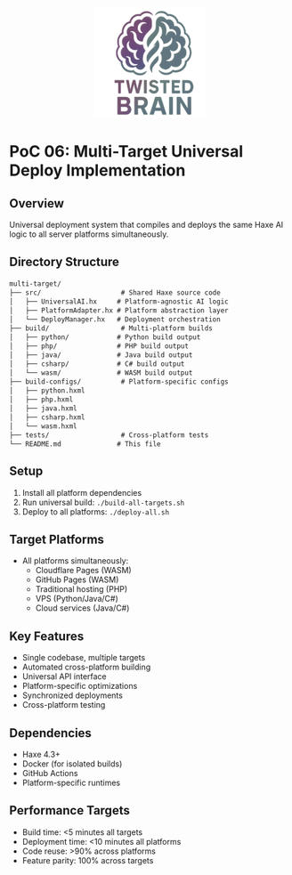 <div align="center">
  <img src="../../../assets/logo.png" alt="Agentic Haxe Logo" width="200" height="200">
</div>

# PoC 06: Multi-Target Universal Deploy Implementation

## Overview
Universal deployment system that compiles and deploys the same Haxe AI logic to all server platforms simultaneously.

## Directory Structure
```
multi-target/
├── src/                    # Shared Haxe source code
│   ├── UniversalAI.hx     # Platform-agnostic AI logic
│   ├── PlatformAdapter.hx # Platform abstraction layer
│   └── DeployManager.hx   # Deployment orchestration
├── build/                  # Multi-platform builds
│   ├── python/            # Python build output
│   ├── php/               # PHP build output
│   ├── java/              # Java build output
│   ├── csharp/            # C# build output
│   └── wasm/              # WASM build output
├── build-configs/          # Platform-specific configs
│   ├── python.hxml
│   ├── php.hxml
│   ├── java.hxml
│   ├── csharp.hxml
│   └── wasm.hxml
├── tests/                  # Cross-platform tests
└── README.md              # This file
```

## Setup
1. Install all platform dependencies
2. Run universal build: `./build-all-targets.sh`
3. Deploy to all platforms: `./deploy-all.sh`

## Target Platforms
- All platforms simultaneously:
  - Cloudflare Pages (WASM)
  - GitHub Pages (WASM)
  - Traditional hosting (PHP)
  - VPS (Python/Java/C#)
  - Cloud services (Java/C#)

## Key Features
- Single codebase, multiple targets
- Automated cross-platform building
- Universal API interface
- Platform-specific optimizations
- Synchronized deployments
- Cross-platform testing

## Dependencies
- Haxe 4.3+
- Docker (for isolated builds)
- GitHub Actions
- Platform-specific runtimes

## Performance Targets
- Build time: <5 minutes all targets
- Deployment time: <10 minutes all platforms
- Code reuse: >90% across platforms
- Feature parity: 100% across targets